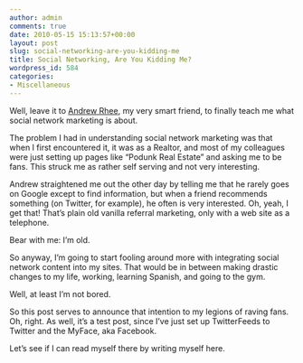 ```yaml
---
author: admin
comments: true
date: 2010-05-15 15:13:57+00:00
layout: post
slug: social-networking-are-you-kidding-me
title: Social Networking, Are You Kidding Me?
wordpress_id: 584
categories:
- Miscellaneous
---
```


Well, leave it to [Andrew Rhee](http://www.andrewrhee.net/), my very smart friend, to finally teach me what social network marketing is about.

 

The problem I had in understanding social network marketing was that when I first encountered it, it was as a Realtor, and most of my colleagues were just setting up pages like “Podunk Real Estate” and asking me to be fans. This struck me as rather self serving and not very interesting.

 

Andrew straightened me out the other day by telling me that he rarely goes on Google except to find information, but when a friend recommends something (on Twitter, for example), he often is very interested. Oh, yeah, I get that! That’s plain old vanilla referral marketing, only with a web site as a telephone.

 

Bear with me: I’m old.

 

So anyway, I’m going to start fooling around more with integrating social network content into my sites. That would be in between making drastic changes to my life, working, learning Spanish, and going to the gym.

 

Well, at least I’m not bored.

 

So this post serves to announce that intention to my legions of raving fans. Oh, right. As well, it’s a test post, since I’ve just set up TwitterFeeds to Twitter and the MyFace, aka Facebook.

 

Let’s see if I can read myself there by writing myself here.
